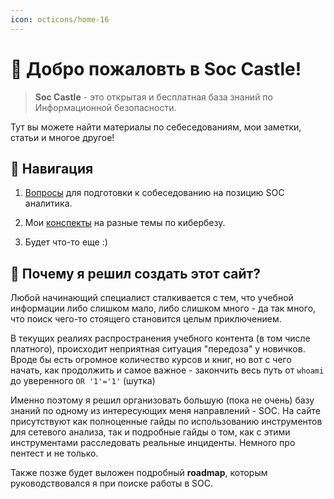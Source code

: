 ```yaml
---
icon: octicons/home-16
---
```

# 🔹 Добро пожаловть в Soc Castle!

> **Soc Castle** - это открытая и бесплатная база знаний по Информационной безопасности.

Тут вы можете найти материалы по себеседованиям, мои заметки, статьи и многое другое!

## 📌 Навигация

1) [Вопросы](sobes/analyse_po.md) для подготовки к собеседованию на позицию SOC аналитика.

2) Мои [конспекты](notes/ad_ldap_kerberos.md) на разные темы по кибербезу.

3) Будет что-то еще :)

## 📌 Почему я решил создать этот сайт?

Любой начинающий специалист сталкивается с тем, что учебной информации либо слишком мало, либо слишком много - да так много, что поиск чего-то стоящего становится целым приключением.

В текущих реалиях распространения учебного контента (в том числе платного), происходит неприятная ситуация "передоза" у новичков. Вроде бы есть огромное количество курсов и книг, но вот с чего начать, как продолжить и самое важное - закончить весь путь от `whoami` до уверенного `OR '1'='1'` (шутка)

Именно поэтому я решил организовать большую (пока не очень) базу знаний по одному из интересующих меня направлений - SOC. На сайте присутствуют как полноценные гайды по использованию инструментов для сетевого анализа, так и подробные гайды о том, как с этими инструментами расследовать реальные инциденты. Немного про пентест и не только. 

Также позже будет выложен подробный **roadmap**, которым руководствовался я при поиске работы в SOC. 